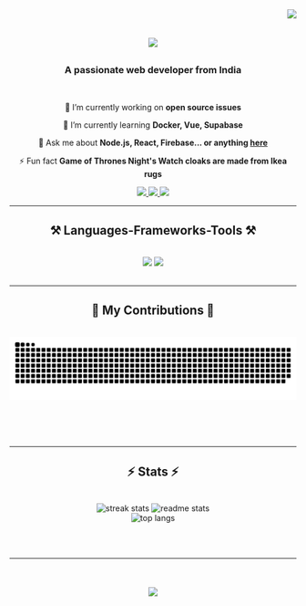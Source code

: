 <img align="right" src="https://visitor-badge.laobi.icu/badge?page_id=salesp07.salesp07" />

<h1 align="center">
    <img src="https://readme-typing-svg.herokuapp.com/?font=Righteous&size=35&center=true&vCenter=true&width=500&height=70&duration=4000&lines=Hi+There!+👋;+I'm+Aryan+Raj!;" />
</h1>

<h3 align="center">A passionate web developer from India</h3>

<br/>

<div align="center">
 
 🔭 I’m currently working on **open source issues**
 
 🌱 I’m currently learning **Docker, Vue, Supabase**

💬 Ask me about **Node.js, React, Firebase... or anything [here](https://github.com/Aryan4884/Aryan4884/issues)**

⚡ Fun fact **Game of Thrones Night's Watch cloaks are made from Ikea rugs**

 </div>
 
<div align="center"> 
  <a href="aryanraj2912n@gmail.com">
    <img src="https://img.shields.io/badge/Gmail-333333?style=for-the-badge&logo=gmail&logoColor=red" />
  </a>
  <a href="https://www.linkedin.com/in/aryan-raj-48n/" target="_blank">
    <img src="https://img.shields.io/badge/LinkedIn-0077B5?style=for-the-badge&logo=linkedin&logoColor=white" target="_blank" />
  </a>
  <a href="[https://salesp07.github.io](https://instagram.com/aryan_raj1608?igshid=OGQ5ZDc2ODk2ZA==)" target="_blank">
     <img src="https://www.google.com/imgres?imgurl=https%3A%2F%2Fstatic-00.iconduck.com%2Fassets.00%2Fsocial-instagram-icon-1024x1024- 
               qshv5qmi.png&tbnid=UJqtJsJ2_YrDQM&vet=12ahUKEwiKt5eMmZaDAxUabmwGHUEzCEIQMygIegUIARCEAQ..i&imgrefurl=https%3A%2F%2Ficonduck.com%2Ficons%2F193720%2Fsocial-instagram&docid=CVI- 
               dBUmytzp3M&w=1024&h=1024&q=instagram%20icon&ved=2ahUKEwiKt5eMmZaDAxUabmwGHUEzCEIQMygIegUIARCEAQ"/>
  </a>
</div>

 <hr/>
 
<h2 align="center">⚒️ Languages-Frameworks-Tools ⚒️</h2>
<br/>
<div align="center">
    <img src="https://skillicons.dev/icons?i=react,bootstrap,mui,html,css,vscode,github,figma,tailwind,git,r" />
    <img src="https://skillicons.dev/icons?i=nodejs,python,javascript,typescript,express,firebase,mongodb,c,java,nextjs,mysql,flask" /><br>
</div>

<br/>
<hr/>

<div align="center">
  <h2>🐍 My Contributions 🐍</h2>
  <br>
  <img alt="snake eating my contributions" src="https://raw.githubusercontent.com/salesp07/salesp07/output/github-contribution-grid-snake.svg" />
  
  <br/><br/><br/>
</div>
<hr/>

<h2 align="center">⚡ Stats ⚡</h2>
<br>
<div align=center>
 <img width=390 src="https://github-readme-streak-stats.vercel.app/?username=Aryan4884&count_private=true&theme=react&border_radius=10" alt="streak stats"/>
<img width=390 src="https://github-readme-stats.vercel.app/api?username=Aryan4884&count_private=true&show_icons=true&theme=react&rank_icon=github&border_radius=10" alt="readme stats" />
<br/>
<img width=325 src="https://github-readme-stats.vercel.app/api/top-langs/?username=Aryan4884&hide=HTML&langs_count=8&layout=compact&theme=react&border_radius=10&size_weight=0.5&count_weight=0.5&exclude_repo=github-readme-stats" alt="top langs" />

</div>

<br/><br/>

<hr/>
<h1 align="center">
    <img src="https://readme-typing-svg.herokuapp.com/?font=Righteous&size=35&center=true&vCenter=true&width=500&height=70&duration=4000&lines=Thanks+for+visting!+👋;+I'm+always+down+there;+to+colab!;" />
</h1>


<br/>
